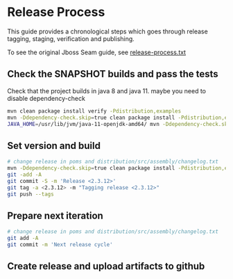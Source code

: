 # Release Process

This guide provides a chronological steps which goes through release tagging, staging, verification and publishing.

To see the original Jboss Seam guide, see [release-process.txt](release-process.txt)

## Check the SNAPSHOT builds and pass the tests

Check that the project builds in java 8 and java 11. maybe you need to disable dependency-check

```bash
mvn clean package install verify -Pdistribution,examples
mvn -Ddependency-check.skip=true clean package install -Pdistribution,examples
JAVA_HOME=/usr/lib/jvm/java-11-openjdk-amd64/ mvn -Ddependency-check.skip=true clean package install -Pdistribution,examples
```

## Set version and build 

```bash
# change release in poms and distribution/src/assembly/changelog.txt
mvn -Ddependency-check.skip=true clean package install -Pdistribution,examples
git -add -A
git commit -S -m 'Release <2.3.12>'
git tag -a <2.3.12> -m "Tagging release <2.3.12>"
git push --tags
```


## Prepare next iteration

```bash
# change release in poms and distribution/src/assembly/changelog.txt
git add -A
git commit -m 'Next release cycle'
```

## Create release and upload artifacts to github
